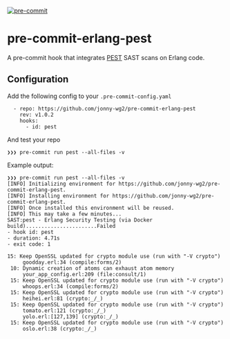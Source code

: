 [![pre-commit](https://img.shields.io/badge/pre--commit-enabled-brightgreen?logo=pre-commit&logoColor=white)](https://github.com/pre-commit/pre-commit)

# pre-commit-erlang-pest
A pre-commit hook that integrates [PEST](https://github.com/okeuday/pest) SAST scans on Erlang code.

## Configuration
Add the following config to your `.pre-commit-config.yaml`
```
  - repo: https://github.com/jonny-wg2/pre-commit-erlang-pest 
    rev: v1.0.2
    hooks:
      - id: pest
```
And test your repo

`❯❯❯ pre-commit run pest --all-files -v`

Example output:
```
❯❯❯ pre-commit run pest --all-files -v
[INFO] Initializing environment for https://github.com/jonny-wg2/pre-commit-erlang-pest.
[INFO] Installing environment for https://github.com/jonny-wg2/pre-commit-erlang-pest.
[INFO] Once installed this environment will be reused.
[INFO] This may take a few minutes...
SAST:pest - Erlang Security Testing (via Docker build).......................Failed
- hook id: pest
- duration: 4.71s
- exit code: 1

15: Keep OpenSSL updated for crypto module use (run with "-V crypto")
     goodday.erl:34 (compile:forms/2)
 10: Dynamic creation of atoms can exhaust atom memory
     your_app_config.erl:209 (file:consult/1)
 15: Keep OpenSSL updated for crypto module use (run with "-V crypto")
     whoops.erl:34 (compile:forms/2)
 15: Keep OpenSSL updated for crypto module use (run with "-V crypto")
     heihei.erl:81 (crypto:_/_)
 15: Keep OpenSSL updated for crypto module use (run with "-V crypto")
     tomato.erl:121 (crypto:_/_)
     yolo.erl:[127,139] (crypto:_/_)
 15: Keep OpenSSL updated for crypto module use (run with "-V crypto")
     oslo.erl:38 (crypto:_/_)
```
